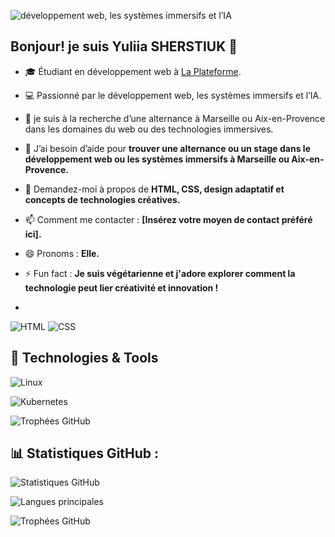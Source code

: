 
![développement web, les systèmes immersifs et l’IA](https://github.com/user-attachments/assets/3928e037-fe75-4c7d-8cec-2d0cb7860db9)


## Bonjour! je suis Yuliia SHERSTIUK 👋
- 🎓 Étudiant en développement web à  [La Plateforme](https://laplateforme.io).
- 💻 Passionné par le développement web, les systèmes immersifs et l’IA.
- 🌟 je suis à la recherche d’une alternance à Marseille ou Aix-en-Provence dans les domaines du web ou des technologies immersives.
- 🤔 J’ai besoin d’aide pour **trouver une alternance ou un stage dans le développement web ou les systèmes immersifs à Marseille ou Aix-en-Provence.**  
- 💬 Demandez-moi à propos de **HTML, CSS, design adaptatif et concepts de technologies créatives.**  
- 📫 Comment me contacter : **[Insérez votre moyen de contact préféré ici].**  
- 😄 Pronoms : **Elle.**  
- ⚡ Fun fact : **Je suis végétarienne et j'adore explorer comment la technologie peut lier créativité et innovation !**

-  
![HTML](https://img.shields.io/badge/-HTML-orange?style=flat&logo=html5)
![CSS](https://img.shields.io/badge/-CSS-blue?style=flat&logo=css3)

## 🔧 Technologies & Tools

![Linux](https://img.shields.io/badge/OS-Linux-FCC624?style=flat-square&logo=linux&logoColor=black)


![Kubernetes](https://img.shields.io/badge/Tools-Kubernetes-326CE5?style=flat-square&logo=kubernetes&logoColor=white)



![Trophées GitHub](https://github.com/yuliia-sherstiuk/yuliia-sherstiuk)

## 📊 Statistiques GitHub :
![Statistiques GitHub](https://github-readme-stats.vercel.app/api?username=yuliia-sherstiuk&show_icons=true&theme=radical)

![Langues principales](https://github-readme-stats.vercel.app/api/top-langs/?username=yuliia-sherstiuk&layout=compact&theme=radical)

![Trophées GitHub](https://github-profile-trophy.vercel.app/?username=yuliia-sherstiuk&theme=radical)

<!--
**yuliia-sherstiuk/yuliia-sherstiuk** is a ✨ _special_ ✨ repository because its `README.md` (this file) appears on your GitHub profile.


### 🛠️ Compétences principales :
- **Langages** : HTML | CSS | JavaScript
- **Frameworks** : Bootstrap | React (en apprentissage)
- **Outils** : Git | GitHub | VS Code
- **Autres** : Responsive design, UI/UX, systèmes immersifs


## 🚀 Projets principaux
1. **BloumPetals** : Site web responsive réalisé avec HTML et CSS.
   - [🔗 Lien vers le projet](https://github.com/nom_utilisateur/BloumPetals)

![Statistiques GitHub](https://github-readme-stats.vercel.app/api?username=yuliia-sherstiuk&show_icons=true&theme=radical)




Here are some ideas to get you started:

- 🔭 I’m currently working on ...
- 🌱 I’m currently learning ...
- 👯 I’m looking to collaborate on ...
- 🤔 I’m looking for help with ...
- 💬 Ask me about ...
- 📫 How to reach me: ...
- 😄 Pronouns: ...
- ⚡ Fun fact: ...
-->
